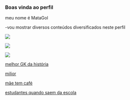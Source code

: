 ### Boas vinda ao perfil 

meu nome é MataGol

-vou mostrar diversos conteúdos diversificados neste perfil


![](https://media.tenor.com/tP7v1dUc2y0AAAAd/ronaldinho-ronaldinho-gaucho.gif)

![](https://media.tenor.com/4oMm1K2Pcc0AAAAd/ronaldo-funny.gif)

![](https://media.tenor.com/nfZi0s3ANcMAAAAC/soccer-soccer4life.gif)

[melhor GK da história](https://youtube.com/shorts/43jzEK9RpRQ?si=cxmhtIhkWPAOZVhW)


[milior](https://youtube.com/shorts/pl47oIab2x0?si=osblf_Kn27gWY4oA)


[mãe tem café](https://youtube.com/shorts/o91EepgijEY?si=3wbs5y1MenkOPJ1n)


[estudantes quando saem da escola](https://youtube.com/shorts/EvK14m8dkYg?si=mbZcaEeYhqiDO9Eu)
